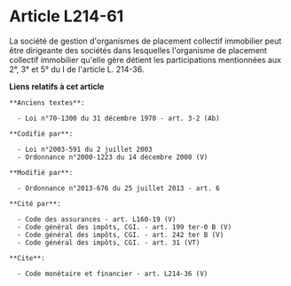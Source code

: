 # Article L214-61

La société de gestion d'organismes de placement collectif immobilier peut être dirigeante des sociétés dans lesquelles
l'organisme de placement collectif immobilier qu'elle gère détient les participations mentionnées aux 2°, 3° et 5° du I de
l'article L. 214-36.

**Liens relatifs à cet article**

	**Anciens textes**:

	  - Loi n°70-1300 du 31 décembre 1970 - art. 3-2 (Ab)

	**Codifié par**:

	  - Loi n°2003-591 du 2 juillet 2003
	  - Ordonnance n°2000-1223 du 14 décembre 2000 (V)

	**Modifié par**:

	  - Ordonnance n°2013-676 du 25 juillet 2013 - art. 6

	**Cité par**:

	  - Code des assurances - art. L160-19 (V)
	  - Code général des impôts, CGI. - art. 199 ter-0 B (V)
	  - Code général des impôts, CGI. - art. 242 ter B (V)
	  - Code général des impôts, CGI. - art. 31 (VT)

	**Cite**:

	  - Code monétaire et financier - art. L214-36 (V)
